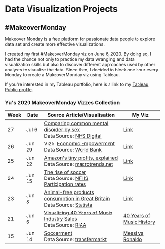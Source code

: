 # Data Visualization Projects
## #MakeoverMonday
 Makeover Monday is a free platform for passionate data people to explore data set and create more effective visualizations.

I created my first #MakeoverMonday viz on June 6, 2020. By doing so, I  had the chance not only to practice my data wrangling and data visualization skills but also to discover different approaches used by other analysts to visualize the data. Since then, I decided to block one hour every Monday to create a MakeoverMonday viz using Tableau. 

If you're interested in my Tableau portfolio, here is a link to my [Tableau Public profile](https://public.tableau.com/profile/yu.kong#!/).

### Yu's 2020 MakeoverMonday Vizzes Collection

| Week | Date | Source Article/Visualisation | My Viz |
| ---- | ---- | ---------------------------- | ---- |
| 27 | Jul 6 | [Comparing common mental disorder by sex](https://www.bbc.com/news/health-41125009) <br /> Data Source: [NHS Digital](https://digital.nhs.uk/data-and-information/publications/statistical/adult-psychiatric-morbidity-survey/adult-psychiatric-morbidity-survey-survey-of-mental-health-and-wellbeing-england-2014)  | [Link](https://public.tableau.com/views/MakeoverMondayWK272020ComparingCommonMentalDisorderBySex/Dashboard1?:language=en&:display_count=y&publish=yes&:origin=viz_share_link) |
| 26 | Jun 29 | Viz5: [Economic Empowerment](https://openknowledge.worldbank.org/bitstream/handle/10986/32639/9781464815324.pdf) <br /> Data Source: [World Bank](https://wbl.worldbank.org/en/wbl-data) | [Link](https://public.tableau.com/views/MakeoverMondayWK262020EconomicEmpowerment/overview?:language=en&:display_count=y&:origin=viz_share_link) |
| 25 | Jun 22 | [Amazon's tiny profits, explained](https://www.vox.com/recode/2019/8/21/20826405/amazons-profits-revenue-free-cash-flow-explained-charts) <br /> Data Source: [macrotrends.net](https://www.macrotrends.net/stocks/charts/AMZN/amazon/gross-profit) | [Link](https://public.tableau.com/views/MakeoverMondayWK252020AmazonsTinyProfits/Dashboard1?:language=en&:display_count=y&:origin=viz_share_link) |
| 24 | Jun 15 | [The rise of soccer](https://fivethirtyeight.com/features/why-is-the-u-s-so-good-at-womens-soccer/) <br /> Data Source: [NFHS Participation rates](https://members.nfhs.org/participation_statistics) | [Link](https://public.tableau.com/views/Book1_v2019_4_15922409454270/TheRiseofSoccer?:language=en&:display_count=y&:origin=viz_share_link) |
| 23 | Jun 8 | [Animal-free products consumption in Great Britain](https://www.statista.com/statistics/1065843/animal-free-products-consumption-frequency-in-great-britain-by-eating-habits/) <br /> Data Source: [Statista](https://www.statista.com/statistics/1065843/animal-free-products-consumption-frequency-in-great-britain-by-eating-habits/) | [Link](https://public.tableau.com/views/MakeoverMondayWK232020/Dashboard1?:language=en&:display_count=y&:origin=viz_share_link) |
| 21 | Jun 6 | [Visualizing 40 Years of Music Industry Sales](https://www.visualcapitalist.com/music-industry-sales/) <br /> Data Source: [RIAA](https://www.riaa.com/u-s-sales-database/) | [40 Years of Music History](https://public.tableau.com/views/MakeoverMondayWK20202040YearsofMusicIndustry/Dashboard1?:language=en&:display_count=y&:origin=viz_share_link) |
| 15 | Jun 14 | [Soccerment](https://soccerment.com/2018-topscorer-preview-spanish-la-liga/) <br /> Data Source: [transfermarkt](https://www.transfermarkt.com/) | [Messi vs Ronaldo](https://public.tableau.com/views/MakeoverMondayWK152020MessivsRonaldo/MessivsRonaldo?:language=en&:display_count=y&:origin=viz_share_link) |

